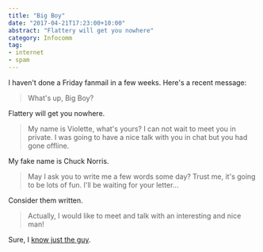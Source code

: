 ```yaml
---
title: "Big Boy"
date: "2017-04-21T17:23:00+10:00"
abstract: "Flattery will get you nowhere"
category: Infocomm
tag:
- internet
- spam
---
```

I haven't done a Friday fanmail in a few weeks. Here's a recent message:

> What's up, Big Boy?

Flattery will get you nowhere.

> My name is Violette, what's yours? I can not wait to meet you in private.
I was going to have a nice talk with you in chat but you had gone offline.

My fake name is Chuck Norris.

> May I ask you to write me a few words some day? Trust me, it's going to be lots of fun.
I'll be waiting for your letter...

Consider them written.

> Actually, I would like to meet and talk with an interesting and nice man!

Sure, I [know just the guy].

[know just the guy]: https://rubenerd.com/valentine-termination-spam/
